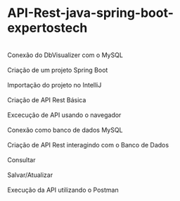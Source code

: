 # API-Rest-java-spring-boot-expertostech

<br> Conexão do DbVisualizer com o MySQL <br/>
<br> Criação de um projeto Spring Boot <br/>
<br> Importação do projeto no IntelliJ </br> 
<br>Criação de API Rest Básica</br>
<br>Excecução de API usando o navegador</br>
<br>Conexão como banco de dados MySQL</br>
<br>Criação de API Rest interagindo com o Banco de Dados</br>
<br>Consultar</br>
<br>Salvar/Atualizar</br>
<br>Execução da API utilizando o Postman</br>
